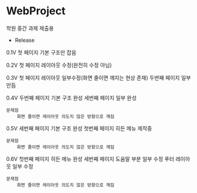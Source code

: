 # WebProject
학원 중간 과제 제출용

- Release

0.1V
    첫 페이지 기본 구조만 잡음

0.2V
    첫 페이지 레이아웃 수정(완전히 수정 아님)

0.3V
    첫 페이지 레이아웃 일부수정(화면 줄이면 깨지는 현상 존재)
    두번째 페이지 일부 만듬

0.4V
    두번째 페이지 기본 구조 완성
    세번째 페이지 일부 완성

    문제점
        화면 줄이면 레이아웃 의도치 않은 방향으로 깨짐

0.5V
    세번째 페이지 기본 구조 완성
    첫번째 페이지 히든 메뉴 제작중

    문제점
        화면 줄이면 레이아웃 의도치 않은 방향으로 깨짐
        
0.6V
    첫번째 페이지 히든 메뉴 완성
    세번째 페이지 도움말 부분 일부 수정
    푸터 레이아웃 일부 수정

    문제점
        화면 줄이면 레이아웃 의도치 않은 방향으로 깨짐
